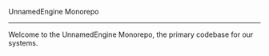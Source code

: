 UnnamedEngine Monorepo

----

Welcome to the UnnamedEngine Monorepo, the primary codebase for our systems.
